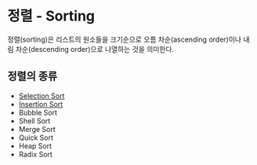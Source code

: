 # 정렬 - Sorting
정렬(sorting)은 리스트의 원소들을 크기순으로 오름 차순(ascending order)이나 내림 차순(descending order)으로 나열하는 것을 의미한다.

## 정렬의 종류
- [Selection Sort](./src/com/goldfing/sort/selection)
- [Insertion Sort](./src/com/goldfing/sort/insertion)
- Bubble Sort
- Shell Sort
- Merge Sort
- Quick Sort
- Heap Sort
- Radix Sort
